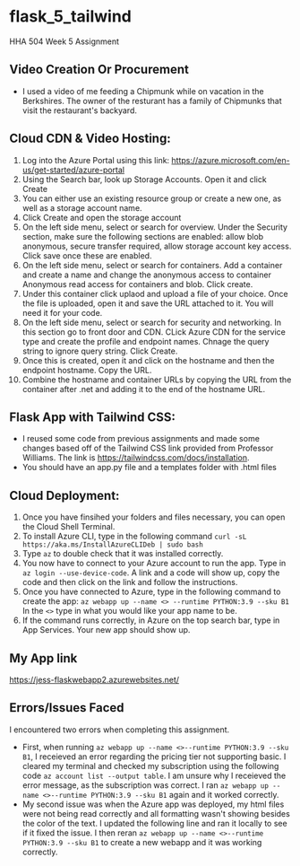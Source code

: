 # flask_5_tailwind
HHA 504 Week 5 Assignment

## Video Creation Or Procurement
* I used a video of me feeding a Chipmunk while on vacation in the Berkshires. The owner of the resturant has a family of Chipmunks that visit the restaurant's backyard. 

## Cloud CDN & Video Hosting:
1. Log into the Azure Portal using this link: https://azure.microsoft.com/en-us/get-started/azure-portal
2. Using the Search bar, look up Storage Accounts. Open it and click Create
3. You can either use an existing resource group or create a new one, as well as a storage account name.
4. Click Create and open the storage account
5. On the left side menu, select or search for overview. Under the Security section, make sure the following sections are enabled: allow blob anonymous, secure transfer required, allow storage account key access. Click save once these are enabled.
6. On the left side menu, select or search for containers. Add a container and create a name and change the anonymous access to container Anonymous read access for containers and blob. Click create.
7. Under this container click uplaod and upload a file of your choice. Once the file is uploaded, open it and save the URL attached to it. You will need it for your code.
8. On the left side menu, select or search for security and networking. In this section go to front door and CDN. CLick Azure CDN for the service type and create the profile and endpoint names. Chnage the query string to ignore query string. Click Create.
9. Once this is created, open it and click on the hostname and then the endpoint hostname. Copy the URL.
10. Combine the hostname and container URLs by copying the URL from the container after .net and adding it to the end of the hostname URL.
 
## Flask App with Tailwind CSS:
* I reused some code from previous assignments and made some changes based off of the Tailwind CSS link provided from Professor Williams. The link is https://tailwindcss.com/docs/installation.
* You should have an app.py file and a templates folder with .html files

## Cloud Deployment:
1. Once you have finsihed your folders and files necessary, you can open the Cloud Shell Terminal.
2. To install Azure CLI, type in the following command `curl -sL https://aka.ms/InstallAzureCLIDeb | sudo bash`
3. Type `az` to double check that it was installed correctly.
4. You now have to connect to your Azure account to run the app. Type in `az login --use-device-code`. A link and a code will show up, copy the code and then click on the link and follow the instructions.
5. Once you have connected to Azure, type in the following command to create the app: `az webapp up --name <> --runtime PYTHON:3.9 --sku B1` In the `<>` type in what you would like your app name to be.
6. If the command runs correctly, in Azure on the top search bar, type in App Services. Your new app should show up.  


## My App link
https://jess-flaskwebapp2.azurewebsites.net/

## Errors/Issues Faced
I encountered two errors when completing this assignment.
* First, when running `az webapp up --name <>--runtime PYTHON:3.9 --sku B1`, I receieved an error regarding the pricing tier not supporting basic. I cleared my terminal and checked my subscription using the following code `az account list --output table`. I am unsure why I receieved the error message, as the subscription was correct. I ran `az webapp up --name <>--runtime PYTHON:3.9 --sku B1` again and it worked correctly. 
* My second issue was when the Azure app was deployed, my html files were not being read correctly and all formatting wasn't showing besides the color of the text. I updated the following line  <link href="https://cdn.jsdelivr.net/npm/tailwindcss@2.2.19/dist/tailwind.min.css" rel="stylesheet"> and ran it locally to see if it fixed the issue. I then reran `az webapp up --name <>--runtime PYTHON:3.9 --sku B1` to create a new webapp and it was working correctly.